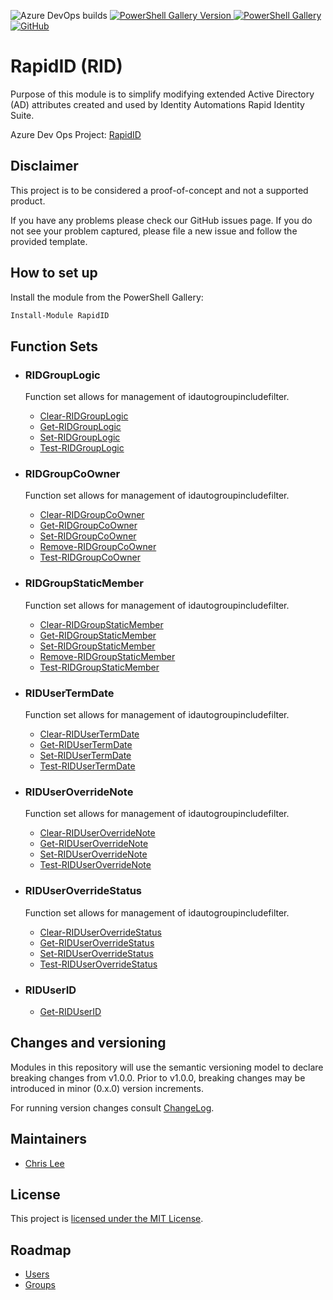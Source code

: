 ![Azure DevOps builds](https://img.shields.io/azure-devops/build/chrislee1107/f9bd49a9-1752-4ff3-b843-1f84a120111c/1?label=Azure%20Pipelines&style=plastic)    [![PowerShell Gallery Version](https://img.shields.io/powershellgallery/v/RapidID?color=blue&label=PowerShell%20Gallery&logo=RapidID&style=plastic) ](https://www.powershellgallery.com/packages/RapidID)  [![PowerShell Gallery](https://img.shields.io/powershellgallery/dt/rapidid?color=Green&label=Downloads&logo=RapidID&style=plastic)](https://www.powershellgallery.com/packages/RapidID)    [![GitHub](https://img.shields.io/github/license/clee1107/rapidid?label=License&logo=RapidID&style=plastic)](https://github.com/clee1107/RapidID)

# RapidID (RID)

Purpose of this module is to simplify modifying extended Active Directory (AD) attributes created and used by Identity Automations Rapid Identity Suite.

Azure Dev Ops Project: [RapidID](https://dev.azure.com/chrislee1107/RapidID)

## Disclaimer
This project is to be considered a proof-of-concept and not a supported product.

If you have any problems please check our GitHub issues page. If you do not see your problem captured, please file a new issue and follow the provided template.

## How to set up
Install the module from the PowerShell Gallery:

```powershell
Install-Module RapidID
```

## Function Sets
- ### RIDGroupLogic
    Function set allows for management of idautogroupincludefilter.
    - [Clear-RIDGroupLogic](docs/Clear-RIDGroupLogic.md)
    - [Get-RIDGroupLogic](docs/Get-RIDGroupLogic.md)
    - [Set-RIDGroupLogic](docs/Set-RIDGroupLogic.md)
    - [Test-RIDGroupLogic](docs/Test-RIDGroupLogic.md)

- ### RIDGroupCoOwner
    Function set allows for management of idautogroupincludefilter.
    - [Clear-RIDGroupCoOwner](docs/Clear-RIDGroupCoOwner.md)
    - [Get-RIDGroupCoOwner](docs/Get-RIDGroupCoOwner.md)
    - [Set-RIDGroupCoOwner](docs/Set-RIDGroupCoOwner.md)
    - [Remove-RIDGroupCoOwner](docs/Remove-RIDGroupCoOwner.md)
    - [Test-RIDGroupCoOwner](docs/Test-RIDGroupCoOwner.md)

- ### RIDGroupStaticMember
    Function set allows for management of idautogroupincludefilter.
    - [Clear-RIDGroupStaticMember](docs/Clear-RIDGroupStaticMember.md)
    - [Get-RIDGroupStaticMember](docs/Get-RIDGroupStaticMember.md)
    - [Set-RIDGroupStaticMember](docs/Set-RIDGroupStaticMember.md)
    - [Remove-RIDGroupStaticMember](docs/Remove-RIDGroupStaticMember.md)
    - [Test-RIDGroupStaticMember](docs/Test-RIDGroupStaticMember.md)

- ### RIDUserTermDate
    Function set allows for management of idautogroupincludefilter.
    - [Clear-RIDUserTermDate](docs/Clear-RIDUserTermDate.md)
    - [Get-RIDUserTermDate](docs/Get-RIDUserTermDate.md)
    - [Set-RIDUserTermDate](docs/Set-RIDUserTermDate.md)
    - [Test-RIDUserTermDate](docs/Test-RIDUserTermDate.md)

- ### RIDUserOverrideNote
    Function set allows for management of idautogroupincludefilter.
    - [Clear-RIDUserOverrideNote](docs/Clear-RIDUserOverrideNote.md)
    - [Get-RIDUserOverrideNote](docs/Get-RIDUserOverrideNote.md)
    - [Set-RIDUserOverrideNote](docs/Set-RIDUserOverrideNote.md)
    - [Test-RIDUserOverrideNote](docs/Test-RIDUserOverrideNote.md)

- ### RIDUserOverrideStatus
    Function set allows for management of idautogroupincludefilter.
    - [Clear-RIDUserOverrideStatus](docs/Clear-RIDUserOverrideStatus.md)
    - [Get-RIDUserOverrideStatus](docs/Get-RIDUserOverrideStatus.md)
    - [Set-RIDUserOverrideStatus](docs/Set-RIDUserOverrideStatus.md)
    - [Test-RIDUserOverrideStatus](docs/Test-RIDUserOverrideStatus.md)

- ### RIDUserID
    - [Get-RIDUserID](docs/Get-RIDUserID.md)


## Changes and versioning

Modules in this repository will use the semantic versioning model to declare breaking changes from v1.0.0. Prior to v1.0.0, breaking changes may be introduced in minor (0.x.0) version increments.

For running version changes consult [ChangeLog](docs/changelog.md).

## Maintainers

 - [Chris Lee](https://github.com/clee1107)

## License

This project is [licensed under the MIT License](LICENSE).

## Roadmap

- [Users](ROADMAPUsers.md)
- [Groups](ROADMAPGroups.md)